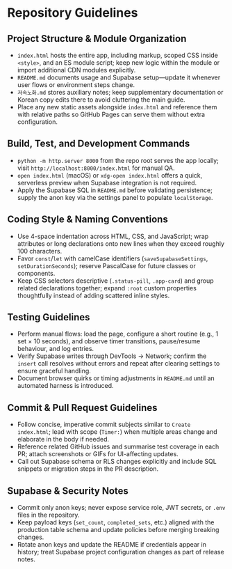 # Repository Guidelines

## Project Structure & Module Organization
- `index.html` hosts the entire app, including markup, scoped CSS inside `<style>`, and an ES module script; keep new logic within the module or import additional CDN modules explicitly.
- `README.md` documents usage and Supabase setup—update it whenever user flows or environment steps change.
- `저속노화.md` stores auxiliary notes; keep supplementary documentation or Korean copy edits there to avoid cluttering the main guide.
- Place any new static assets alongside `index.html` and reference them with relative paths so GitHub Pages can serve them without extra configuration.

## Build, Test, and Development Commands
- `python -m http.server 8000` from the repo root serves the app locally; visit `http://localhost:8000/index.html` for manual QA.
- `open index.html` (macOS) or `xdg-open index.html` offers a quick, serverless preview when Supabase integration is not required.
- Apply the Supabase SQL in `README.md` before validating persistence; supply the anon key via the settings panel to populate `localStorage`.

## Coding Style & Naming Conventions
- Use 4-space indentation across HTML, CSS, and JavaScript; wrap attributes or long declarations onto new lines when they exceed roughly 100 characters.
- Favor `const`/`let` with camelCase identifiers (`saveSupabaseSettings`, `setDurationSeconds`); reserve PascalCase for future classes or components.
- Keep CSS selectors descriptive (`.status-pill`, `.app-card`) and group related declarations together; expand `:root` custom properties thoughtfully instead of adding scattered inline styles.

## Testing Guidelines
- Perform manual flows: load the page, configure a short routine (e.g., 1 set × 10 seconds), and observe timer transitions, pause/resume behaviour, and log entries.
- Verify Supabase writes through DevTools → Network; confirm the `insert` call resolves without errors and repeat after clearing settings to ensure graceful handling.
- Document browser quirks or timing adjustments in `README.md` until an automated harness is introduced.

## Commit & Pull Request Guidelines
- Follow concise, imperative commit subjects similar to `Create index.html`; lead with scope (`Timer:`) when multiple areas change and elaborate in the body if needed.
- Reference related GitHub issues and summarise test coverage in each PR; attach screenshots or GIFs for UI-affecting updates.
- Call out Supabase schema or RLS changes explicitly and include SQL snippets or migration steps in the PR description.

## Supabase & Security Notes
- Commit only anon keys; never expose service role, JWT secrets, or `.env` files in the repository.
- Keep payload keys (`set_count`, `completed_sets`, etc.) aligned with the production table schema and update policies before merging breaking changes.
- Rotate anon keys and update the README if credentials appear in history; treat Supabase project configuration changes as part of release notes.
